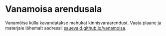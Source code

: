# Vanamoisa arendusala

Vanamõisa külla kavandatakse mahukat kinnisvaraarendust. Vaata plaane ja materjale lähemalt aadressil [sauevald.github.io/vanamoisa](https://sauevald.github.io/vanamoisa/#15/59.3335/24.5657/o-hy-ka-va).
